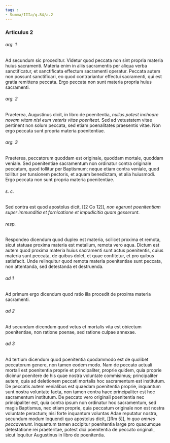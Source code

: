 ```yaml
---
tags : 
- Summa/IIIa/q.84/a.2
---
```


### Articulus 2

###### arg. 1
Ad secundum sic proceditur. Videtur quod peccata non sint propria materia huius sacramenti. Materia enim in aliis sacramentis per aliqua verba sanctificatur, et sanctificata effectum sacramenti operatur. Peccata autem non possunt sanctificari, eo quod contrariantur effectui sacramenti, qui est gratia remittens peccata. Ergo peccata non sunt materia propria huius sacramenti.

###### arg. 2
Praeterea, Augustinus dicit, in libro de poenitentia, *nullus potest inchoare novam vitam nisi eum veteris vitae poeniteat*. Sed ad vetustatem vitae pertinent non solum peccata, sed etiam poenalitates praesentis vitae. Non ergo peccata sunt propria materia poenitentiae.

###### arg. 3
Praeterea, peccatorum quoddam est originale, quoddam mortale, quoddam veniale. Sed poenitentiae sacramentum non ordinatur contra originale peccatum, quod tollitur per Baptismum; neque etiam contra veniale, quod tollitur per tunsionem pectoris, et aquam benedictam, et alia huiusmodi. Ergo peccata non sunt propria materia poenitentiae.

###### s. c.
Sed contra est quod apostolus dicit, [[2 Co 12]], *non egerunt poenitentiam super immunditia et fornicatione et impudicitia quam gesserunt*.

###### resp.
Respondeo dicendum quod duplex est materia, scilicet proxima et remota, sicut statuae proxima materia est metallum, remota vero aqua. Dictum est autem quod proxima materia huius sacramenti sunt actus poenitentis, cuius materia sunt peccata, de quibus dolet, et quae confitetur, et pro quibus satisfacit. Unde relinquitur quod remota materia poenitentiae sunt peccata, non attentanda, sed detestanda et destruenda.

###### ad 1
Ad primum ergo dicendum quod ratio illa procedit de proxima materia sacramenti.

###### ad 2
Ad secundum dicendum quod vetus et mortalis vita est obiectum poenitentiae, non ratione poenae, sed ratione culpae annexae.

###### ad 3
Ad tertium dicendum quod poenitentia quodammodo est de quolibet peccatorum genere, non tamen eodem modo. Nam de peccato actuali mortali est poenitentia proprie et principaliter, proprie quidem, quia proprie dicimur poenitere de his quae nostra voluntate commisimus; principaliter autem, quia ad deletionem peccati mortalis hoc sacramentum est institutum. De peccatis autem venialibus est quaedam poenitentia proprie, inquantum sunt nostra voluntate facta, non tamen contra haec principaliter est hoc sacramentum institutum. De peccato vero originali poenitentia nec principaliter est, quia contra ipsum non ordinatur hoc sacramentum, sed magis Baptismus, nec etiam proprie, quia peccatum originale non est nostra voluntate peractum; nisi forte inquantum voluntas Adae reputatur nostra, secundum modum loquendi quo apostolus dicit, [[Rm 5]], *in quo omnes peccaverunt*. Inquantum tamen accipitur poenitentia large pro quacumque detestatione rei praeteritae, potest dici poenitentia de peccato originali, sicut loquitur Augustinus in libro de poenitentia.

